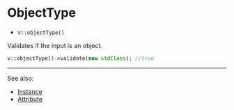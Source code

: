 # ObjectType

- `v::objectType()`

Validates if the input is an object.

```php
v::objectType()->validate(new stdClass); //true
```

***
See also:

  * [Instance](Instance.md)
  * [Attribute](Attribute.md)
